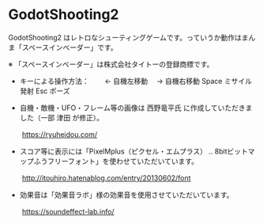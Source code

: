 # GodotShooting2

GodotShooting2 はレトロなシューティングゲームです。っていうか動作はまんま「スペースインベーダー」です。

※ 「スペースインベーダー」は株式会社タイトーの登録商標です。

- キーによる操作方法：
　　← 自機左移動
  　→ 自機右移動
   Space ミサイル発射
   Esc ポーズ



- 自機・敵機・UFO・フレーム等の画像は 西野竜平氏 に作成していただきました（一部 津田 が修正）。

　　https://ryuheidou.com/
- スコア等に表示には「PixelMplus（ピクセル・エムプラス） ‥ 8bitビットマップふうフリーフォント」を使わせていただいています。

　　http://itouhiro.hatenablog.com/entry/20130602/font
  
- 効果音は「効果音ラボ」様の効果音を使用させていただいています。

　　https://soundeffect-lab.info/
